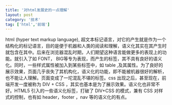 ```yaml
---
title: '对html发展史的一点理解' 
layout: post
category: '技术'
tag: ['html','前端']
---
```


html (hyper text markup language), 超文本标记语言，对它的产生就是作为一个结构化的标记语言，目的是便于机器和人类的阅读和理解，语义化其实在其产生时就包含在其中。后来在浏览器混乱时期，人们期望这种语言能做更多的表现上的功能。就引入了如 FONT， BIG等专为表现，而产生的标签，其不具有良好的语义化。同时，一些样式属性被加入到某些标签中，如 table ,及其属性。为了良好的展示效果，页面几乎丧失了其机构化，语义化的功能，即不能被机器很好的解析，也不能让人理解。页面变成了一坨混乱不堪的标签。css 出现之后，甚至现在，前端开发一度被称为 DIV + CSS ，其实也基本是为了展示效果。语义化也非常不好。HTML5 引入的一些语义化标签，打破了 DIV+CSS 的模式，兼有 CSS 对样式的控制，也有如 header，footer ，nav 等的语义化的有点。
